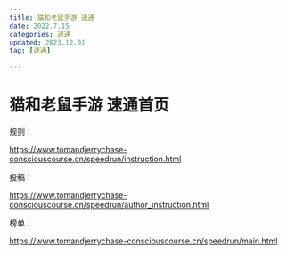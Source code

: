 ```yaml
---
title: 猫和老鼠手游 速通
date: 2022.7.15
categories: 速通
updated: 2023.12.01
tag: [速通]

---
```


# 猫和老鼠手游 速通首页

规则：

https://www.tomandjerrychase-consciouscourse.cn/speedrun/instruction.html

投稿：

https://www.tomandjerrychase-consciouscourse.cn/speedrun/author_instruction.html

榜单：

https://www.tomandjerrychase-consciouscourse.cn/speedrun/main.html

